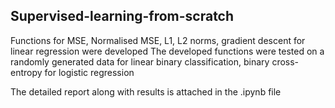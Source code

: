  Supervised-learning-from-scratch
 ---------------------------------
Functions for MSE, Normalised MSE, L1, L2 norms, gradient descent for linear regression were developed
The developed functions were tested on a randomly generated data for linear binary classification, binary cross-entropy for logistic regression

The detailed report along with results is attached in the .ipynb file
